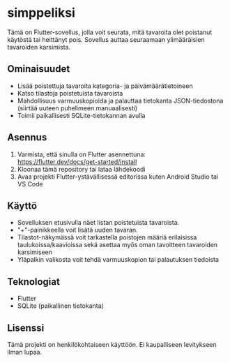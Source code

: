 # simppeliksi


Tämä on Flutter-sovellus, jolla voit seurata, mitä tavaroita olet poistanut käytöstä tai heittänyt pois. Sovellus auttaa seuraamaan ylimääräisien tavaroiden karsimista.

## Ominaisuudet

- Lisää poistettuja tavaroita kategoria- ja päivämäärätietoineen
- Katso tilastoja poistetuista tavaroista
- Mahdollisuus varmuuskopioida ja palauttaa tietokanta JSON-tiedostona (siirtää uuteen puhelimeen manuaalisesti)
- Toimii paikallisesti SQLite-tietokannan avulla

## Asennus

1. Varmista, että sinulla on Flutter asennettuna: https://flutter.dev/docs/get-started/install
2. Kloonaa tämä repository tai lataa lähdekoodi
3. Avaa projekti Flutter-ystävällisessä editorissa kuten Android Studio tai VS Code

## Käyttö

- Sovelluksen etusivulla näet listan poistetuista tavaroista.
- "+"-painikkeella voit lisätä uuden tavaran.
- Tilastot-näkymässä voit tarkastella poistojen määriä erilaisissa taulukoissa/kaavioissa sekä asettaa myös oman tavoitteen tavaroiden karsimiseen
- Yläpalkin valikosta voit tehdä varmuuskopion tai palautuksen tiedoista

## Teknologiat

- Flutter
- SQLite (paikallinen tietokanta)

## Lisenssi

Tämä projekti on henkilökohtaiseen käyttöön. Ei kaupalliseen levitykseen ilman lupaa.
